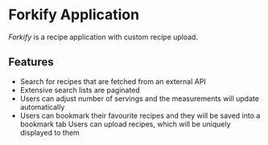 # Forkify Application

_Forkify_ is a recipe application with custom recipe upload.

## Features

- Search for recipes that are fetched from an external API
- Extensive search lists are paginated
- Users can adjust number of servings and the measurements will update automatically
- Users can bookmark their favourite recipes and they will be saved into a bookmark tab
  Users can upload recipes, which will be uniquely displayed to them
